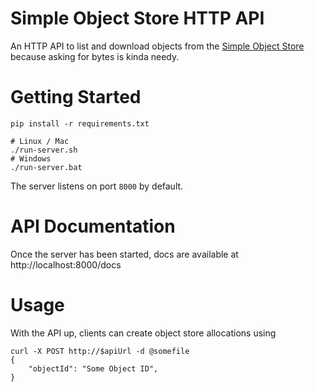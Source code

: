 # Simple Object Store HTTP API

An HTTP API to list and download objects from the [Simple Object Store](https://github.com/mrmod/data-putter) because asking for bytes is kinda needy.

# Getting Started

```
pip install -r requirements.txt

# Linux / Mac
./run-server.sh
# Windows
./run-server.bat
```

The server listens on port `8000` by default.

# API Documentation

Once the server has been started, docs are available at http://localhost:8000/docs

# Usage

With the API up, clients can create object store allocations using

```
curl -X POST http://$apiUrl -d @somefile
{
    "objectId": "Some Object ID",
}
```